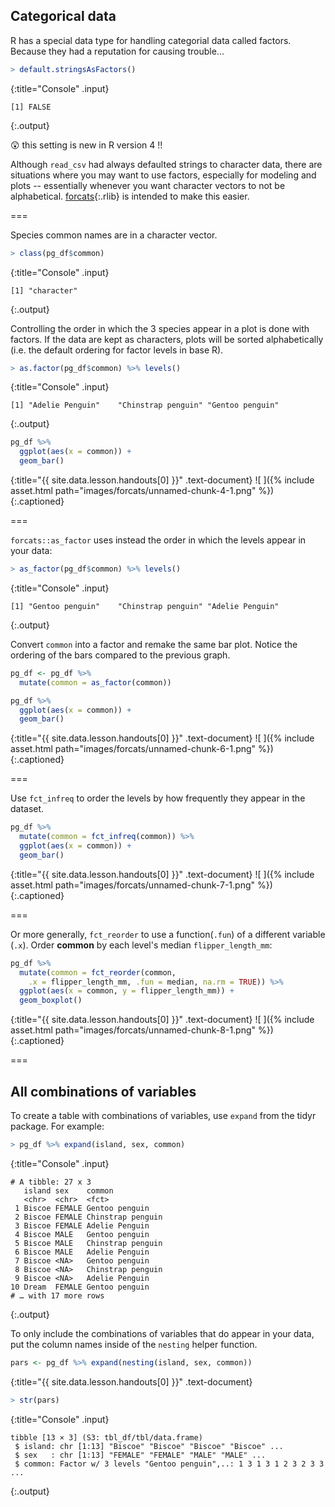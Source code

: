 ---
---

## Categorical data

R has a special data type for handling categorial data called factors. Because they had a reputation for causing trouble... 



~~~r
> default.stringsAsFactors()
~~~
{:title="Console" .input}


~~~
[1] FALSE
~~~
{:.output}


😲 this setting is new in R version 4 !!

Although `read_csv` had always defaulted strings to character data, there are situations where you may want to use factors, especially for modeling and plots -- essentially whenever you want character vectors to not be alphabetical. [forcats](){:.rlib} is intended to make this easier.

===

Species common names are in a character vector. 



~~~r
> class(pg_df$common)
~~~
{:title="Console" .input}


~~~
[1] "character"
~~~
{:.output}


Controlling the order in which the 3 species appear in a plot is done with factors. If the data are kept as characters, plots will be sorted alphabetically (i.e. the default ordering for factor levels in base R).



~~~r
> as.factor(pg_df$common) %>% levels()
~~~
{:title="Console" .input}


~~~
[1] "Adelie Penguin"    "Chinstrap penguin" "Gentoo penguin"   
~~~
{:.output}




~~~r
pg_df %>% 
  ggplot(aes(x = common)) +
  geom_bar()
~~~
{:title="{{ site.data.lesson.handouts[0] }}" .text-document}
![ ]({% include asset.html path="images/forcats/unnamed-chunk-4-1.png" %})
{:.captioned}

===

`forcats::as_factor` uses instead the order in which the levels appear in your data:



~~~r
> as_factor(pg_df$common) %>% levels()
~~~
{:title="Console" .input}


~~~
[1] "Gentoo penguin"    "Chinstrap penguin" "Adelie Penguin"   
~~~
{:.output}


Convert `common` into a factor and remake the same bar plot. Notice the ordering of the bars compared to the previous graph. 



~~~r
pg_df <- pg_df %>% 
  mutate(common = as_factor(common))

pg_df %>% 
  ggplot(aes(x = common)) +
  geom_bar()
~~~
{:title="{{ site.data.lesson.handouts[0] }}" .text-document}
![ ]({% include asset.html path="images/forcats/unnamed-chunk-6-1.png" %})
{:.captioned}


===

Use `fct_infreq` to order the levels by how frequently they appear in the dataset.



~~~r
pg_df %>% 
  mutate(common = fct_infreq(common)) %>%
  ggplot(aes(x = common)) +
  geom_bar()
~~~
{:title="{{ site.data.lesson.handouts[0] }}" .text-document}
![ ]({% include asset.html path="images/forcats/unnamed-chunk-7-1.png" %})
{:.captioned}

===

Or more generally, `fct_reorder` to use a function(`.fun`) of a different variable (`.x`). Order **common** by each level's median `flipper_length_mm`:



~~~r
pg_df %>% 
  mutate(common = fct_reorder(common, 
    .x = flipper_length_mm, .fun = median, na.rm = TRUE)) %>%
  ggplot(aes(x = common, y = flipper_length_mm)) +
  geom_boxplot()
~~~
{:title="{{ site.data.lesson.handouts[0] }}" .text-document}
![ ]({% include asset.html path="images/forcats/unnamed-chunk-8-1.png" %})
{:.captioned}

===

## All combinations of variables

To create a table with combinations of variables, use `expand` from the tidyr package. For example:



~~~r
> pg_df %>% expand(island, sex, common)
~~~
{:title="Console" .input}


~~~
# A tibble: 27 x 3
   island sex    common           
   <chr>  <chr>  <fct>            
 1 Biscoe FEMALE Gentoo penguin   
 2 Biscoe FEMALE Chinstrap penguin
 3 Biscoe FEMALE Adelie Penguin   
 4 Biscoe MALE   Gentoo penguin   
 5 Biscoe MALE   Chinstrap penguin
 6 Biscoe MALE   Adelie Penguin   
 7 Biscoe <NA>   Gentoo penguin   
 8 Biscoe <NA>   Chinstrap penguin
 9 Biscoe <NA>   Adelie Penguin   
10 Dream  FEMALE Gentoo penguin   
# … with 17 more rows
~~~
{:.output}


To only include the combinations of variables that do appear in your data, put the column names inside of the `nesting` helper function.



~~~r
pars <- pg_df %>% expand(nesting(island, sex, common))
~~~
{:title="{{ site.data.lesson.handouts[0] }}" .text-document}



~~~r
> str(pars)
~~~
{:title="Console" .input}


~~~
tibble [13 × 3] (S3: tbl_df/tbl/data.frame)
 $ island: chr [1:13] "Biscoe" "Biscoe" "Biscoe" "Biscoe" ...
 $ sex   : chr [1:13] "FEMALE" "FEMALE" "MALE" "MALE" ...
 $ common: Factor w/ 3 levels "Gentoo penguin",..: 1 3 1 3 1 2 3 2 3 3 ...
~~~
{:.output}





